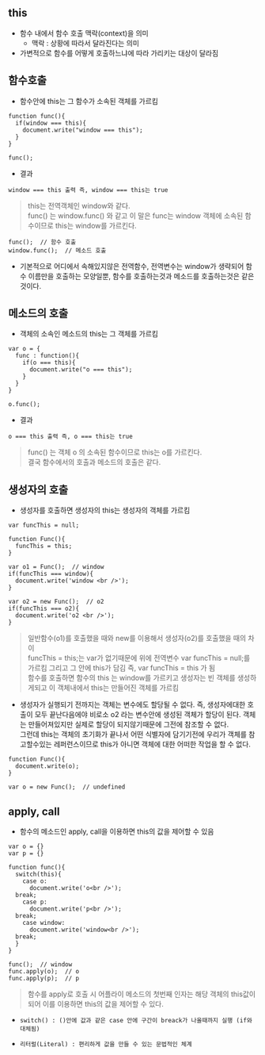 ## this
- 함수 내에서 함수 호출 맥락(context)을 의미
  - 맥락 : 상황에 따라서 달라진다는 의미
- 가변적으로 함수를 어떻게 호출하느냐에 따라 가리키는 대상이 달라짐

## 함수호출
- 함수안에 this는 그 함수가 소속된 객체를 가르킴
```
function func(){
  if(window === this){
    document.write("window === this");
  }
}

func(); 
```
- 결과
```
window === this 출력 즉, window === this는 true
```
> this는 전역객체인 window와 같다.<br/>func() 는 window.func() 와 같고 이 말은 func는 window 객체에 소속된 함수이므로 this는 window를 가르킨다.

```
func();  // 함수 호출
window.func();  // 메소드 호출
```
- 기본적으로 어디에서 속해있지않은 전역함수, 전역변수는 window가 생략되어 함수 이름만을 호출하는 모양일뿐, 함수를 호출하는것과 메소드를 호출하는것은 같은 것이다.<br/>


## 메소드의 호출
- 객체의 소속인 메소드의 this는 그 객체를 가르킴
```
var o = {
  func : function(){
    if(o === this){
      document.write("o === this");
    }
  }
}

o.func();
```
- 결과
```
o === this 출력 즉, o === this는 true
```
> func() 는 객체 o 의 소속된 함수이므로 this는 o를 가르킨다.<br/>결국 함수에서의 호출과 메소드의 호출은 같다.


## 생성자의 호출
- 생성자를 호출하면 생성자의 this는 생성자의 객체를 가르킴
```
var funcThis = null; 
 
function Func(){
  funcThis = this;
}

var o1 = Func();  // window
if(funcThis === window){
  document.write('window <br />');
}
 
var o2 = new Func();  // o2
if(funcThis === o2){
  document.write('o2 <br />');
}
```
> 일반함수(o1)를 호출했을 때와 new를 이용해서 생성자(o2)를 호출했을 때의 차이<br/>
funcThis = this;는 var가 없기때문에 위에 전역변수 var funcThis = null;를 가르킴 그리고 그 안에 this가 담김 즉, var funcThis = this 가 됨<br/>함수를 호출하면 함수의 this 는 window를 가르키고 생성자는 빈 객체를 생성하게되고 이 객체내에서 this는 만들어진 객체를 가르킴

- 생성자가 실행되기 전까지는 객체는 변수에도 할당될 수 없다. 즉, 생성자에대한 호출이 모두 끝난다음에야 비로소 o2 라는 변수안에 생성된 객체가 할당이 된다. 객체는 만들어져있지만 실제로 할당이 되지않기때문에 그전에 참조할 수 없다.<br/>
그런데 this는 객체의 초기화가 끝나서 어떤 식별자에 담기기전에 우리가 객체를 참고할수있는 레퍼런스이므로 this가 아니면 객체에 대한 어떠한 작업을 할 수 없다.
```
function Func(){
  document.write(o);
}

var o = new Func();  // undefined
```


## apply, call
- 함수의 메소드인 apply, call을 이용하면 this의 값을 제어할 수 있음
```
var o = {}
var p = {}

function func(){
  switch(this){
    case o:
      document.write('o<br />');
  break;
    case p:
      document.write('p<br />');
  break;
    case window:
      document.write('window<br />');
  break;          
  }
}

func();  // window
func.apply(o);  // o
func.apply(p);  // p
```
> 함수를 apply로 호출 시 어플라이 메소드의 첫번째 인자는 해당 객체의 this값이 되어 이를 이용하면 this의 값을 제어할 수 있다.

- `switch() : ()안에 값과 같은 case 안에 구간이 breack가 나올때까지 실행 (if와 대체됨)`

- `리터럴(Literal) : 편리하게 값을 만들 수 있는 문법적인 체계`
